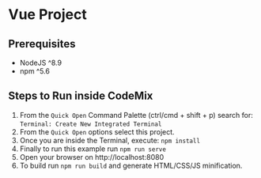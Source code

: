 # Vue Project

## Prerequisites

- NodeJS ^8.9
- npm ^5.6

## Steps to Run inside CodeMix

1. From the `Quick Open`  Command Palette (ctrl/cmd + shift + p) search for:
   `Terminal: Create New Integrated Terminal`
2. From the `Quick Open` options select this project.
3. Once you are inside the Terminal, execute: `npm install`
4. Finally to run this example run `npm run serve`
5. Open your browser on http://localhost:8080
6. To build run `npm run build` and generate HTML/CSS/JS minification.
